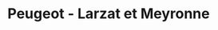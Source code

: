 ---
title: "Peugeot - Larzat et Meyronne"
url: /maringues/peugeot-larzat-et-meyronne/
shop: voiture
---